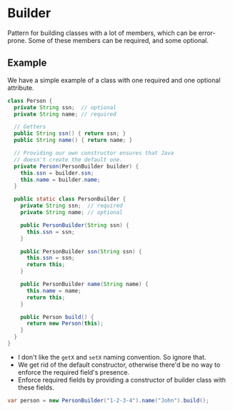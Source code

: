 # Builder

<style>
.md-logo img {
  content: url('/design-patterns/logo-light.png');
}

:root [data-md-color-scheme=slate] .md-logo img  {
  content: url('/design-patterns/logo-dark.png');
}
</style>

Pattern for building classes with a lot of members, which can be error-prone. Some of these members can be required, and some optional.

## Example

We have a simple example of a class with one required and one optional attribute.

```java linenums="1"
class Person {
  private String ssn;  // optional
  private String name; // required

  // Getters
  public String ssn() { return ssn; }
  public String name() { return name; }

  // Providing our own constructor ensures that Java
  // doesn't create the default one.
  private Person(PersonBuilder builder) {
    this.ssn = builder.ssn;
    this.name = builder.name;
  }

  public static class PersonBuilder {
    private String ssn;  // required
    private String name; // optional

    public PersonBuilder(String ssn) {
      this.ssn = ssn;
    }

    public PersonBuilder ssn(String ssn) {
      this.ssn = ssn;
      return this;
    }

    public PersonBuilder name(String name) {
      this.name = name;
      return this;
    }

    public Person build() {
      return new Person(this);
    }
  }
}
```

- I don't like the `getX` and `setX` naming convention. So ignore that.
- We get rid of the default constructor, otherwise there'd be no way to enforce the required field's presence.
- Enforce required fields by providing a constructor of builder class with these fields.

```java
var person = new PersonBuilder("1-2-3-4").name("John").build();
```
